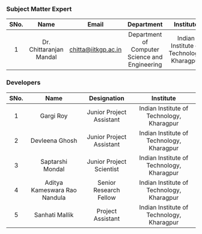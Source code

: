 
### Subject Matter Expert
| SNo. | Name | Email | Department | Institute | 
| :---: | :---: | :---: | :---: | :---: |
| 1 | Dr. Chittaranjan Mandal | chitta@iitkgp.ac.in | Department of Computer Science and Engineering | Indian Institute of Technology, Kharagpur

### Developers
| SNo. | Name | Designation | Institute | 
| :---: | :---: | :---: | :---: | 
| 1 | Gargi Roy | Junior Project Assistant | Indian Institute of Technology, Kharagpur
| 2 | Devleena Ghosh | Junior Project Assistant | Indian Institute of Technology, Kharagpur
| 3 | Saptarshi Mondal | Junior Project Scientist | Indian Institute of Technology, Kharagpur
| 4 | Aditya Kameswara Rao Nandula | Senior Research Fellow | Indian Institute of Technology, Kharagpur
| 5 | Sanhati Mallik | Project Assistant | Indian Institute of Technology, Kharagpur
 
